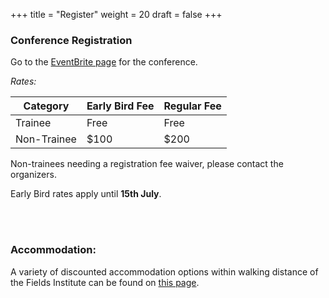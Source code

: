 +++
title = "Register"
weight = 20
draft = false
+++


### Conference Registration

Go to the [EventBrite page](https://www.eventbrite.com/e/brainmodes2025-tickets-1402713918089?utm-campaign=social&utm-content=attendeeshare&utm-medium=discovery&utm-term=listing&utm-source=cp&aff=ebdsshcopyurl) for the conference.

*Rates:*

| Category            | Early Bird Fee | Regular Fee | 
|---------------------|----------------|-------------|
| Trainee             | Free           | Free        | 
| Non-Trainee         | $100           | $200        | 

Non-trainees needing a registration fee waiver, please contact the organizers. 

Early Bird rates apply until **15th July**. 



<br> <br> 

### Accommodation: 

A variety of discounted accommodation options within walking distance of the Fields Institute can be found on [this page](https://www.fields.utoronto.ca/resources/housing-resources).

